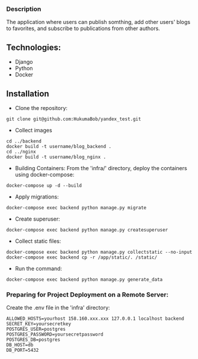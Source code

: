 ### Description
The application where users can publish somthing, add other users' blogs to favorites, and subscribe to publications from other authors.

## Technologies:
- Django
- Python
- Docker

## Installation
- Clone the repository:
```
git clone git@github.com:HukumaBob/yandex_test.git
```

- Collect images
```
cd ../backend  
docker build -t username/blog_backend .
cd ../nginx  
docker build -t username/blog_nginx . 
```
- Building Containers:
From the 'infra/' directory, deploy the containers using docker-compose:
```
docker-compose up -d --build
```
- Apply migrations:
```
docker-compose exec backend python manage.py migrate
```
- Create superuser:
```
docker-compose exec backend python manage.py createsuperuser
```
- Collect static files:
```
docker-compose exec backend python manage.py collectstatic --no-input
docker-compose exec backend cp -r /app/static/. /static/
```
- Run the command:
```
docker-compose exec backend python manage.py generate_data

```
### Preparing for Project Deployment on a Remote Server:

Create the .env file in the 'infra' directory:
```
ALLOWED_HOSTS=yourhost 158.160.xxx.xxx 127.0.0.1 localhost backend
SECRET_KEY=yoursecretkey
POSTGRES_USER=postgres
POSTGRES_PASSWORD=yoursecretpassword
POSTGRES_DB=postgres
DB_HOST=db
DB_PORT=5432
```